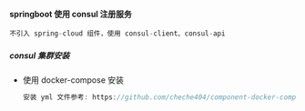 #### springboot 使用 consul 注册服务
```java
不引入 spring-cloud 组件，使用 consul-client、consul-api
```

##### consul 集群安装
- 使用 docker-compose 安装
  ```java
  安装 yml 文件参考: https://github.com/cheche404/component-docker-compose/blob/main/docker-compose/consul-cluster/docker-compose.yml
  ```